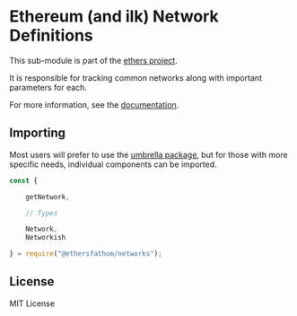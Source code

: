 Ethereum (and ilk) Network Definitions
======================================

This sub-module is part of the [ethers project](https://github.com/Into-the-Fathom/ethers.js).

It is responsible for tracking common networks along with important
parameters for each.

For more information, see the [documentation](https://docs.ethers.io/v5/api/providers/types/#providers-Network).

Importing
---------

Most users will prefer to use the [umbrella package](https://www.npmjs.com/package/ethersfathom),
but for those with more specific needs, individual components can be imported.

```javascript
const {

    getNetwork,

    // Types

    Network,
    Networkish

} = require("@ethersfathom/networks");
```


License
-------

MIT License
